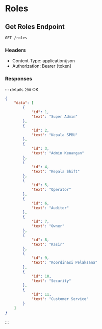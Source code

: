 # Roles

## Get Roles Endpoint

```http
GET /roles
```

### Headers

- Content-Type: application/json
- Authorization: Bearer <span v-pre>{token}</span>

### Responses

::: details `200` OK

``` json
{
    "data": [
        {
            "id": 1,
            "text": "Super Admin"
        },
        {
            "id": 2,
            "text": "Kepala SPBU"
        },
        {
            "id": 3,
            "text": "Admin Keuangan"
        },
        {
            "id": 4,
            "text": "Kepala Shift"
        },
        {
            "id": 5,
            "text": "Operator"
        },
        {
            "id": 6,
            "text": "Auditor"
        },
        {
            "id": 7,
            "text": "Owner"
        },
        {
            "id": 8,
            "text": "Kasir"
        },
        {
            "id": 9,
            "text": "Koordinasi Pelaksana"
        },
        {
            "id": 10,
            "text": "Security"
        },
        {
            "id": 11,
            "text": "Customer Service"
        }
    ]
}
```

:::


